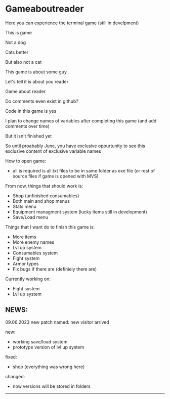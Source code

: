 # Gameaboutreader
Here you can experience the terminal game (still in develpment)

This is game

Not a dog

Cats better

But also not a cat

This game is about some guy

Let's tell it is about you reader

Game about reader

Do comments even exist in github?

Code in this game is yes

I plan to change names of variables after completing this game (and add comments over time)

But it isn't finished yet

So until proabably June, you have exclusive oppurtunity to see this exclusive content of exclusive variable names

How to open game:
- all is required is all txt files to be in same folder as exe file (or rest of source files if game is opened with MVS)

From now, things that should work is:
- Shop (unfinished consumables)
- Both main and shop menus
- Stats menu
- Equipment managment system (lucky items still in development)
- Save/Load menu

Things that I want do to finish this game is:
- More items
- More enemy names
- Lvl up system
- Consumables system
- Fight system
- Armor types
- Fix bugs if there are (definiely there are)

Currently working on:
- Fight system
- Lvl up system

NEWS:
---------------------------------------------
09.06.2023
new patch named:
new visitor arrived

new:
- working save/load system
- prototype version of lvl up system

fixed:
- shop (everything was wrong here)

changed:
- now versions will be stored in folders
---------------------------------------------

